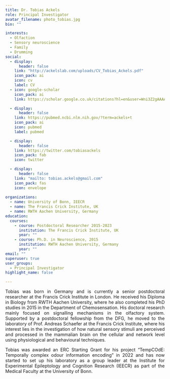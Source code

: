 ```yaml
---
title: Dr. Tobias Ackels
role: Principal Investigator
avatar_filename: photo_tobias.jpg
bio: ""

interests:
  - Olfaction
  - Sensory neuroscience
  - Family
  - Drumming
social:
  - display:
      header: false
    link: "http://ackelslab.com/uploads/CV_Tobias_Ackels.pdf"
    icon_pack: ai
    icon: cv
    label: CV   
  - icon: google-scholar
    icon_pack: ai
    link: https://scholar.google.co.uk/citations?hl=en&user=Wni3Z2gAAAAJ&view_op=list_works&sortby=pubdate

  - display:
      header: false
    link: https://pubmed.ncbi.nlm.nih.gov/?term=ackels+t
    icon_pack: ai
    icon: pubmed
    label: pubmed

  - display:
      header: false
    link: https://twitter.com/tobiasackels
    icon_pack: fab
    icon: twitter

  - display:
      header: false
    link: "mailto: tobias.ackels@gmail.com"
    icon_pack: fas
    icon: envelope
 
organizations:
  - name: University of Bonn, IEECR
  - name: The Francis Crick Institute, UK
  - name: RWTH Aachen University, Germany
education:
  courses:
    - course: Postdoctoral Researcher 2015-2023
      institution: The Francis Crick Institute, UK
      year: ""
    - course: Ph.D. in Neuroscience, 2015
      institution: RWTH Aachen University, Germany
      year: ""
email: ""
superuser: true
user_groups:
  - Principal Investigator
highlight_name: false

---
```


<p style='text-align: justify;'>
Tobias was born in Germany and is currently a senior postdoctoral researcher at the Francis Crick Institute in London. He received his Diploma in Biology from RWTH Aachen University, where he also completed his PhD studies in 2015 in the Department of Chemosensation. His doctoral research mainly focused on signalling mechanisms in the olfactory system. Supported by a postdoctoral fellowship from the DFG, he moved to the laboratory of Prof. Andreas Schaefer at the Francis Crick Institute, where his interest lies in the investigation of how natural sensory stimuli are perceived and processed in the mammalian brain on the cellular and network level using physiological and behavioural techniques.  

<p style='text-align: justify;'>
Tobias was awarded an ERC Starting Grant for his project “TempCOdE: Temporally complex odour information encoding” in 2022 and has now started to set up his laboratory as a group leader at the Institute for Experimental Epileptology and Cognition Research (IEECR) as part of the Medical Faculty at the University of Bonn.  
<p>
